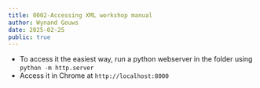 ```yaml
---
title: 0002-Accessing XML workshop manual
author: Wynand Gouws
date: 2025-02-25
public: true
---
```


- To access it the easiest way, run a python webserver in the folder using `python -m http.server`
- Access it in Chrome at `http://localhost:8000`
